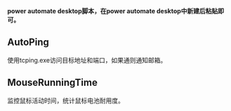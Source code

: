 **power automate desktop脚本，在power automate desktop中新建后粘贴即可。**

## AutoPing
使用tcping.exe访问目标地址和端口，如果通则通知邮箱。

## MouseRunningTime
监控鼠标活动时间，统计鼠标电池耐用度。

